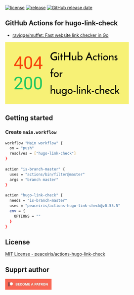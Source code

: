 


[![license](https://img.shields.io/github/license/peaceiris/actions-hugo-link-check.svg)](https://github.com/peaceiris/actions-hugo-link-check/blob/master/LICENSE)
[![release](https://img.shields.io/github/release/peaceiris/actions-hugo-link-check.svg)](https://github.com/peaceiris/actions-hugo-link-check/releases/latest)
[![GitHub release date](https://img.shields.io/github/release-date/peaceiris/actions-hugo-link-check.svg)](https://github.com/peaceiris/actions-hugo-link-check/releases)



## GitHub Actions for hugo-link-check

- [raviqqe/muffet: Fast website link checker in Go](https://github.com/raviqqe/muffet)

<img width="400" alt="GitHub Actions for hugo-link-check" src="./images/ogp.svg">



## Getting started

### Create `main.workflow`

```sh
workflow "Main workflow" {
  on = "push"
  resolves = ["hugo-link-check"]
}

action "is-branch-master" {
  uses = "actions/bin/filter@master"
  args = "branch master"
}

action "hugo-link-check" {
  needs = "is-branch-master"
  uses = "peaceiris/actions-hugo-link-check@v0.55.5"
  env = {
    OPTIONS = ""
  }
}
```



## License

[MIT License - peaceiris/actions-hugo-link-check]

[MIT License - peaceiris/actions-hugo-link-check]: https://github.com/peaceiris/actions-hugo-link-check/blob/master/LICENSE



## Supprt author

<a href="https://www.patreon.com/peaceiris"><img src="./images/patreon.jpg" alt="peaceiris - Patreon" width="150px"></a>
